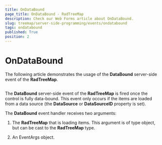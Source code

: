 ```yaml
---
title: OnDataBound
page_title: OnDataBound - RadTreeMap
description: Check our Web Forms article about OnDataBound.
slug: treemap/server-side-programming/events/ondatabound
tags: ondatabound
published: True
position: 2
---
```


# OnDataBound



The following article demonstrates the usage of the **DataBound** server-side event of the **RadTreeMap**.

## 

The **DataBound** server-side event of the **RadTreeMap** is fired once the control is fully data-bound. This event only occurs if the items are loaded from a data source (the **DataSource** or **DataSourceID** property is set).

The **DataBound** event handler receives two arguments:

1. The **RadTreeMap** that is loading items. This argument is of type object, but can be cast to the **RadTreeMap** type.

1. An EventArgs object.
